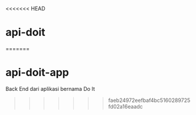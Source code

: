 <<<<<<< HEAD
# api-doit
=======
# api-doit-app
Back End dari aplikasi bernama Do It
>>>>>>> faeb24972eefbaf4bc5160289725fd02a16eaadc
